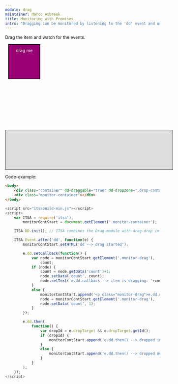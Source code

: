 ```yaml
---
module: drag
maintainer: Marco Asbreuk
title: Monitoring with Promises
intro: "Dragging can be monitored by listening to the 'dd' event and use the e.dd Promise.<br><br><b>Note:</b> it is recomended to use this Promise-way instead of subscribing to every single dd-event."
---
```


<style type="text/css">
    .container {
        margin: 10px;
        height: 100px;
        width: 100px;
        background-color: #990073;
        border: 2px solid #000;
        color: #FFF;
        text-align: center;
        padding-top: 10px;
    }
    .monitor-container {
        margin-top: 165px;
        width: 100%;
        height: 100px;
        border: solid 1px #000;
        background-color: #ddd;
        padding: 14px 20px;
    }
    .body-content.module .monitor-container p {
        margin: 0;
    }
    .body-content.module p.spaced {
        margin-top: 25px;
    }
</style>

Drag the item and watch for the events.

<div class="container" plugin-dd="true" dd-effect-allowed="all">drag me</div>
<div class="monitor-container"></div>

<p class="spaced">Code-example:</p>

```html
<body>
    <div class="container" dd-draggable="true" dd-dropzone=".drop-container" dd-effect-allowed="all">drag me</div>
    <div class="monitor-container"></div>
</body>
```

```js
<script src="itsabuild-min.js"></script>
<script>
    var ITSA = require('itsa'),
        monitorContStart = document.getElement('.monitor-container');

    ITSA.DD.init(); // ITSA combines the Drag-module with drag-drop into ITSA.DD

    ITSA.Event.after('dd', function(e) {
        monitorContStart.setHTML('dd --> drag started');

        e.dd.setCallback(function() {
            var node = monitorContStart.getElement('.monitor-drag'),
                count;
            if (node) {
                count = node.getData('count')+1;
                node.setData('count', count);
                node.setText('e.dd.callback --> item is dragging: '+count+' callbacks');
            }
            else {
                monitorContStart.append('<p class="monitor-drag">e.dd.callback --> item is dragging: 1 callback</p>');
                node = monitorContStart.getElement('.monitor-drag'),
                node.setData('count', 1);
            }
        });

        e.dd.then(
            function() {
                var dropId = e.dropTarget && e.dropTarget.getId();
                if (dropId) {
                    monitorContStart.append('e.dd.then() --> dropped inside '+dropId);
                }
                else {
                    monitorContStart.append('e.dd.then() --> dropped outside any dropzone');
                }
            }
        );
    });
</script>
```

<script src="../../dist/itsabuild-min.js"></script>
<script>
    var ITSA = require('itsa'),
        monitorContStart = document.getElement('.monitor-container');

    ITSA.DD.init(); // ITSA combines the Drag-module with drag-drop into ITSA.DD

    ITSA.Event.after('dd', function(e) {
        monitorContStart.setHTML('dd --> drag started');

        e.dd.setCallback(function() {
            var node = monitorContStart.getElement('.monitor-drag'),
                count;
            if (node) {
                count = node.getData('count')+1;
                node.setData('count', count);
                node.setText('e.dd.callback --> item is dragging: '+count+' callbacks');
            }
            else {
                monitorContStart.append('<p class="monitor-drag">e.dd.callback --> item is dragging: 1 callback</p>');
                node = monitorContStart.getElement('.monitor-drag');
                node.setData('count', 1);
            }
        });

        e.dd.then(
            function() {
                var dropId = e.dropTarget && e.dropTarget.getId();
                if (dropId) {
                    monitorContStart.append('<p>e.dd.then() --> dropped inside '+dropId+'</p>');
                }
                else {
                    monitorContStart.append('<p>e.dd.then() --> dropped outside any dropzone</p>');
                }
            }
        );
    });
</script>
